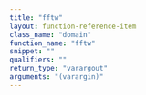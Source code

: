 ```yaml
---
title: "fftw"
layout: function-reference-item
class_name: "domain"
function_name: "fftw"
snippet: ""
qualifiers: ""
return_type: "varargout"
arguments: "(varargin)"
---
```


<pre class="help-text"></pre>